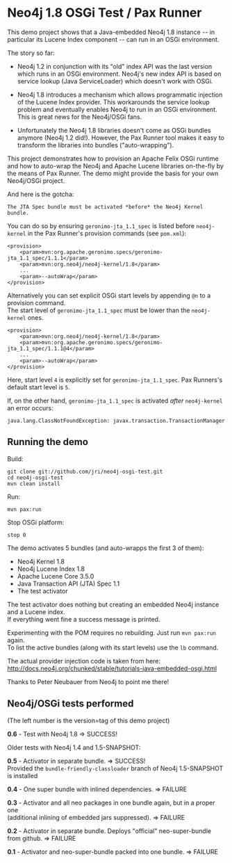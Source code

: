 
Neo4j 1.8 OSGi Test / Pax Runner
================================

This demo project shows that a Java-embedded Neo4j 1.8 instance -- in particular its Lucene Index component -- can run in an OSGi environment.

The story so far:

- Neo4j 1.2 in conjunction with its "old" index API was the last version which runs in an OSGi environment. Neo4j's new index API is based on service lookup (Java ServiceLoader) which doesn't work with OSGi.

- Neo4j 1.8 introduces a mechanism which allows programmatic injection of the Lucene Index provider. This workarounds the service lookup problem and eventually enables Neo4j to run in an OSGi environment. This is great news for the Neo4j/OSGi fans.

- Unfortunately the Neo4j 1.8 libraries doesn't come as OSGi bundles anymore (Neo4j 1.2 did!). However, the Pax Runner tool makes it easy to transform the libraries into bundles ("auto-wrapping").

This project demonstrates how to provision an Apache Felix OSGi runtime and how to auto-wrap the Neo4j and Apache Lucene libraries on-the-fly by the means of Pax Runner. The demo might provide the basis for your own Neo4j/OSGi project.

And here is the gotcha:

    The JTA Spec bundle must be activated *before* the Neo4j Kernel bundle.

You can do so by ensuring `geronimo-jta_1.1_spec` is listed before `neo4j-kernel` in the Pax Runner's provision commands (see `pom.xml`):

    <provision>
        <param>mvn:org.apache.geronimo.specs/geronimo-jta_1.1_spec/1.1.1</param>
        <param>mvn:org.neo4j/neo4j-kernel/1.8</param>
        ...
        <param>--autoWrap</param>
    </provision>

Alternatively you can set explicit OSGi start levels by appending `@n` to a provision command.  
The start level of `geronimo-jta_1.1_spec` must be lower than the `neo4j-kernel` ones.

    <provision>
        <param>mvn:org.neo4j/neo4j-kernel/1.8</param>
        <param>mvn:org.apache.geronimo.specs/geronimo-jta_1.1_spec/1.1.1@4</param>
        ...
        <param>--autoWrap</param>
    </provision>

Here, start level `4` is explicitly set for `geronimo-jta_1.1_spec`. Pax Runners's default start level is `5`.

If, on the other hand, `geronimo-jta_1.1_spec` is activated *after* `neo4j-kernel` an error occurs:

    java.lang.ClassNotFoundException: javax.transaction.TransactionManager


Running the demo
----------------

Build:

    git clone git://github.com/jri/neo4j-osgi-test.git
    cd neo4j-osgi-test
    mvn clean install

Run:

    mvn pax:run

Stop OSGi platform:

    stop 0

The demo activates 5 bundles (and auto-wrapps the first 3 of them):

- Neo4j Kernel 1.8
- Neo4j Lucene Index 1.8
- Apache Lucene Core 3.5.0
- Java Transaction API (JTA) Spec 1.1
- The test activator

The test activator does nothing but creating an embedded Neo4j instance and a Lucene index.  
If everything went fine a success message is printed.

Experimenting with the POM requires no rebuilding. Just run `mvn pax:run` again.  
To list the active bundles (along with its start levels) use the `lb` command.

The actual provider injection code is taken from here:  
<http://docs.neo4j.org/chunked/stable/tutorials-java-embedded-osgi.html>

Thanks to Peter Neubauer from Neo4j to point me there!


Neo4j/OSGi tests performed
--------------------------

(The left number is the version=tag of this demo project)

**0.6** - Test with Neo4j 1.8 => SUCCESS!

Older tests with Neo4j 1.4 and 1.5-SNAPSHOT:

**0.5** - Activator in separate bundle. => SUCCESS!  
          Provided the `bundle-friendly-classloader` branch of Neo4j 1.5-SNAPSHOT is installed

**0.4** - One super bundle with inlined dependencies. => FAILURE

**0.3** - Activator and all neo packages in one bundle again, but in a proper one  
          (additional inlining of embedded jars suppressed). => FAILURE

**0.2** - Activator in separate bundle. Deploys "official" neo-super-bundle from github. => FAILURE

**0.1** - Activator and neo-super-bundle packed into one bundle. => FAILURE
